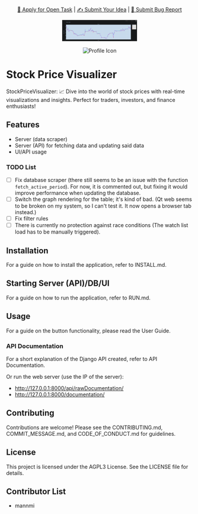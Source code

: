 <p align="center">
  <a href="https://github.com/mannmi/StockPriceVisualizer/issues?q=is%3Aopen+is%3Aissue+-label%3A%22Application+Proposal%22+-label%3A%22WIP%22+">🚀 Apply for Open Task</a> | <a href="https://github.com/mannmi/StockPriceVisualizer/issues">✍️ Submit Your Idea</a> | <a href="https://github.com/mannmi/StockPriceVisualizer/issues/new?assignees=&labels=&projects=&template=bug_report.md&title="> 🐛 Submit Bug Report</a>
</p>

<p align="center">
  <!-- PSE Acceleration Program logo -->
  <img width=40% src="docs/images/screenImage.png">
</p>

<p align="center">
  <img src="PROFILE_PICTURE_URL" alt="Profile Icon" />
</p>

# Stock Price Visualizer

StockPriceVisualizer: 📈 Dive into the world of stock prices with real-time visualizations and insights. Perfect for traders, investors, and finance enthusiasts!

## Features

- Server (data scraper)
- Server (API) for fetching data and updating said data
- UI/API usage

### TODO List

- [ ] Fix database scraper (there still seems to be an issue with the function `fetch_active_period`). For now, it is commented out, but fixing it would improve performance when updating the database.
- [ ] Switch the graph rendering for the table; it's kind of bad. (Qt web seems to be broken on my system, so I can't test it. It now opens a browser tab instead.)
- [ ] Fix filter rules
- [ ] There is currently no protection against race conditions (The watch list load has to be manually triggered).

## Installation

For a guide on how to install the application, refer to INSTALL.md.

## Starting Server (API)/DB/UI

For a guide on how to run the application, refer to RUN.md.

## Usage

For a guide on the button functionality, please read the User Guide.

### API Documentation

For a short explanation of the Django API created, refer to API Documentation.

Or run the web server (use the IP of the server):
- http://127.0.0.1:8000/api/rawDocumentation/
- http://127.0.0.1:8000/documentation/

## Contributing

Contributions are welcome! Please see the CONTRIBUTING.md, COMMIT_MESSAGE.md, and CODE_OF_CONDUCT.md for guidelines.

## License

This project is licensed under the AGPL3 License. See the LICENSE file for details.

## Contributor List

- mannmi
